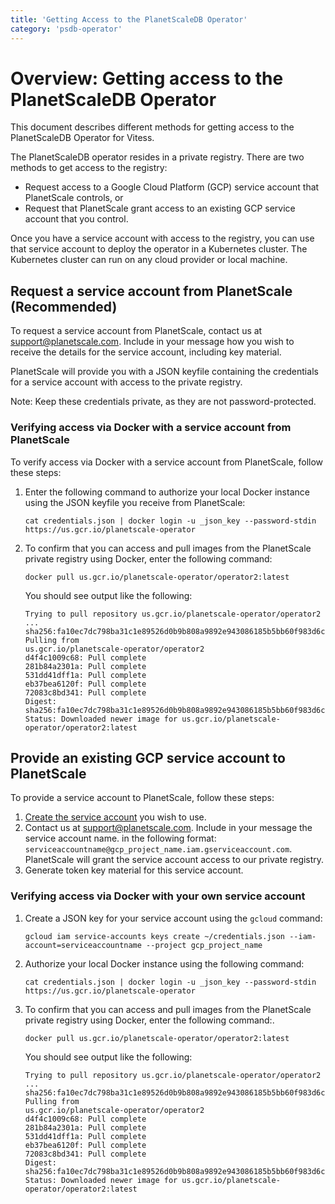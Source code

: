 ```yaml
---
title: 'Getting Access to the PlanetScaleDB Operator'
category: 'psdb-operator'
---
```


# Overview: Getting access to the PlanetScaleDB Operator

This document describes different methods for getting access to the PlanetScaleDB Operator for Vitess.

The PlanetScaleDB operator resides in a private registry. There are two methods to get access to the registry:

+ Request access to a Google Cloud Platform (GCP) service account that PlanetScale controls, or
+ Request that PlanetScale grant access to an existing GCP service account that you control.

Once you have a service account with access to the registry, you can use that service account to deploy the operator in a Kubernetes cluster. The Kubernetes cluster can run on any cloud provider or local machine.

## Request a service account from PlanetScale (Recommended)

To request a service account from PlanetScale, contact us at <support@planetscale.com>. Include in your message how you wish to receive the details for the service account, including key material.

PlanetScale will provide you with a JSON keyfile containing the credentials for a service account with access to the private registry.

Note: Keep these credentials private, as they are not password-protected.

### Verifying access via Docker with a service account from PlanetScale

To verify access via Docker with a service account from PlanetScale, follow these steps:

1. Enter the following command to authorize your local Docker instance using the JSON keyfile you receive from PlanetScale:

    ```console
    cat credentials.json | docker login -u _json_key --password-stdin https://us.gcr.io/planetscale-operator
    ```
1. To confirm that you can access and pull images from the PlanetScale private registry using Docker, enter the following command:

    ```console
    docker pull us.gcr.io/planetscale-operator/operator2:latest
    ```

    You should see output like the following:

    ```console
    Trying to pull repository us.gcr.io/planetscale-operator/operator2 ...
    sha256:fa10ec7dc798ba31c1e89526d0b9b808a9892e943086185b5bb60f983d6c1a86: Pulling from
    us.gcr.io/planetscale-operator/operator2
    d4f4c1009c68: Pull complete
    281b84a2301a: Pull complete
    531dd41dff1a: Pull complete
    eb37bea6120f: Pull complete
    72083c8bd341: Pull complete
    Digest: sha256:fa10ec7dc798ba31c1e89526d0b9b808a9892e943086185b5bb60f983d6c1a86
    Status: Downloaded newer image for us.gcr.io/planetscale-operator/operator2:latest
    ```

## Provide an existing GCP service account to PlanetScale

To provide a service account to PlanetScale, follow these steps:

1. [Create the service account](https://cloud.google.com/iam/docs/creating-managing-service-accounts) you wish to use.
1. Contact us at <support@planetscale.com>. Include in your message the service account name. in the following format: `serviceaccountname@gcp_project_name.iam.gserviceaccount.com`. PlanetScale will grant the service account access to our private registry.
1. Generate token key material for this service account.

###  Verifying access via Docker with your own service account

1. Create a JSON key for your service account using the `gcloud` command:

    ```console
    gcloud iam service-accounts keys create ~/credentials.json --iam-account=serviceaccountname --project gcp_project_name
    ```
1. Authorize your local Docker instance using the following command:

    ```console
    cat credentials.json | docker login -u _json_key --password-stdin https://us.gcr.io/planetscale-operator
    ```

1. To confirm that you can access and pull images from the PlanetScale private registry using Docker, enter the following command:. 

    ```console
    docker pull us.gcr.io/planetscale-operator/operator2:latest
    ```

    You should see output like the following:

    ```console
    Trying to pull repository us.gcr.io/planetscale-operator/operator2 ...
    sha256:fa10ec7dc798ba31c1e89526d0b9b808a9892e943086185b5bb60f983d6c1a86: Pulling from
    us.gcr.io/planetscale-operator/operator2
    d4f4c1009c68: Pull complete
    281b84a2301a: Pull complete
    531dd41dff1a: Pull complete
    eb37bea6120f: Pull complete
    72083c8bd341: Pull complete
    Digest: sha256:fa10ec7dc798ba31c1e89526d0b9b808a9892e943086185b5bb60f983d6c1a86
    Status: Downloaded newer image for us.gcr.io/planetscale-operator/operator2:latest
    ```

